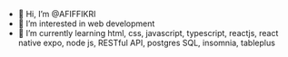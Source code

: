 - 👋 Hi, I’m @AFIFFIKRI
- 👀 I’m interested in web development
- 🌱 I’m currently learning html, css, javascript, typescript, reactjs, react native expo, node js, RESTful API, postgres SQL, insomnia, tableplus 


<!---
AFIFFIKRI/AFIFFIKRI is a ✨ special ✨ repository because its `README.md` (this file) appears on your GitHub profile.
You can click the Preview link to take a look at your changes.

- 💞️ I’m looking to collaborate on ...
- 📫 How to reach me ...
--->
